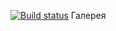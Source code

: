 [![Build status](https://ci.appveyor.com/api/projects/status/0lmbw8wjdjlvlf2w?svg=true)](https://ci.appveyor.com/project/NickolayLabazov/ahj33-gallery)
Галерея
